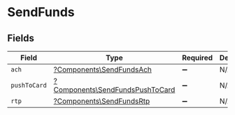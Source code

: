 # SendFunds


## Fields

| Field                                                                             | Type                                                                              | Required                                                                          | Description                                                                       |
| --------------------------------------------------------------------------------- | --------------------------------------------------------------------------------- | --------------------------------------------------------------------------------- | --------------------------------------------------------------------------------- |
| `ach`                                                                             | [?Components\SendFundsAch](../../Models/Components/SendFundsAch.md)               | :heavy_minus_sign:                                                                | N/A                                                                               |
| `pushToCard`                                                                      | [?Components\SendFundsPushToCard](../../Models/Components/SendFundsPushToCard.md) | :heavy_minus_sign:                                                                | N/A                                                                               |
| `rtp`                                                                             | [?Components\SendFundsRtp](../../Models/Components/SendFundsRtp.md)               | :heavy_minus_sign:                                                                | N/A                                                                               |